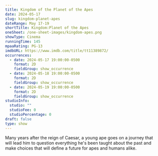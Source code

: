```yaml
---
title: Kingdom of the Planet of the Apes
date: 2024-05-17
slug: kingdom-planet-apes
dateRange: May 17-19
shortTitle: Kingdom:Planet of the Apes
oneSheet: /one-sheet-images/kingdom-apes.png
showType: Cinema
runningTime: 145
mpaaRating: PG-13
imdbURL: https://www.imdb.com/title/tt11389872/
occurrences:
  - date: 2024-05-17 19:00:00-0500
    format: 2D
    fieldGroup: show_occurrence
  - date: 2024-05-18 19:00:00-0500
    format: 2D
    fieldGroup: show_occurrence
  - date: 2024-05-19 19:00:00-0500
    format: 2D
    fieldGroup: show_occurrence
studioInfo:
  studio: ""
  studioFee: 0
  studioPercentage: 0
draft: false
type: show
---
```

Many years after the reign of Caesar, a young ape goes on a journey that will lead him to question everything he's been taught about the past and make choices that will define a future for apes and humans alike.